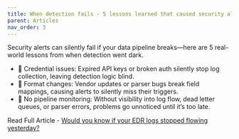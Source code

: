 ```yaml
---
title: When detection fails - 5 lessons learned that caused security alerts go dark because of data pipeline failures
parent: Articles
nav_order: 3
---
```


Security alerts can silently fail if your data pipeline breaks—here are 5 real-world lessons from when detection went dark.

- 🔑 Credential issues: Expired API keys or broken auth silently stop log collection, leaving detection logic blind.
- 🧩 Format changes: Vendor updates or parser bugs break field mappings, causing alerts to silently miss their triggers.
- 🚨 No pipeline monitoring: Without visibility into log flow, dead letter queues, or parser errors, problems go unnoticed until it’s too late.


Read Full Article - [Would you know if your EDR logs stopped flowing yesterday?](https://medium.com/@logfiend/would-you-know-if-your-edr-logs-stopped-flowing-yesterday-d3c4f9317896)
